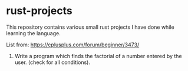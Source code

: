 # rust-projects
This repository contains various small rust projects I have done while learning the language.

List from: https://cplusplus.com/forum/beginner/3473/

1. Write a program which finds the factorial of a number entered by the user. (check for all conditions).
